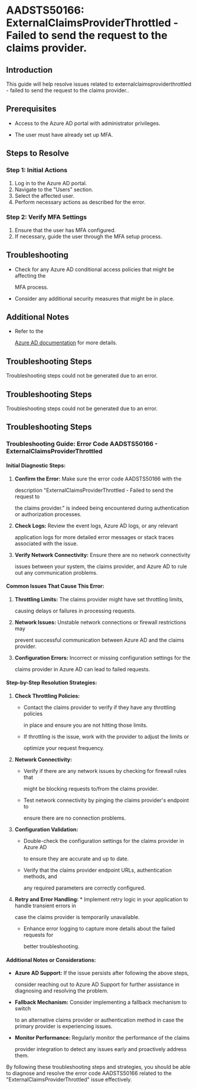 
# AADSTS50166: ExternalClaimsProviderThrottled - Failed to send the request to the claims provider.


## Introduction

This guide will help resolve issues related to externalclaimsproviderthrottled -
failed to send the request to the claims provider..


## Prerequisites


* Access to the Azure AD portal with administrator privileges.

* The user must have already set up MFA.


## Steps to Resolve


### Step 1: Initial Actions

1. Log in to the Azure AD portal.
2. Navigate to the "Users" section.
3. Select the affected user.
4. Perform necessary actions as described for the error.


### Step 2: Verify MFA Settings

1. Ensure that the user has MFA configured.
2. If necessary, guide the user through the MFA setup process.


## Troubleshooting


* Check for any Azure AD conditional access policies that might be affecting the

  MFA process.

* Consider any additional security measures that might be in place.


## Additional Notes


* Refer to the

  [Azure AD 
documentation](https://learn.microsoft.com/en-us/azure/active-directory/)
  for more details.


## Troubleshooting Steps

Troubleshooting steps could not be generated due to an error.


## Troubleshooting Steps

Troubleshooting steps could not be generated due to an error.


## Troubleshooting Steps


### Troubleshooting Guide: Error Code AADSTS50166 - ExternalClaimsProviderThrottled


#### **Initial Diagnostic Steps:** 

1. **Confirm the Error:** Make sure the error code AADSTS50166 with the

   description "ExternalClaimsProviderThrottled - Failed to send the request to

   the claims provider." is indeed being encountered during authentication or
   authorization processes.

2. **Check Logs:** Review the event logs, Azure AD logs, or any relevant

   application logs for more detailed error messages or stack traces associated
   with the issue.

3. **Verify Network Connectivity:** Ensure there are no network connectivity

   issues between your system, the claims provider, and Azure AD to rule out any
   communication problems.


#### **Common Issues That Cause This Error:** 

1. **Throttling Limits:** The claims provider might have set throttling limits,

   causing delays or failures in processing requests.

2. **Network Issues:** Unstable network connections or firewall restrictions may

   prevent successful communication between Azure AD and the claims provider.

3. **Configuration Errors:** Incorrect or missing configuration settings for the

   claims provider in Azure AD can lead to failed requests.


#### **Step-by-Step Resolution Strategies:** 

1. **Check Throttling Policies:** 

   * Contact the claims provider to verify if they have any throttling policies

     in place and ensure you are not hitting those limits.
   * If throttling is the issue, work with the provider to adjust the limits or

     optimize your request frequency.

2. **Network Connectivity:** 

   * Verify if there are any network issues by checking for firewall rules that

     might be blocking requests to/from the claims provider.
   * Test network connectivity by pinging the claims provider's endpoint to

     ensure there are no connection problems.

3. **Configuration Validation:** 

   * Double-check the configuration settings for the claims provider in Azure AD

     to ensure they are accurate and up to date.
   * Verify that the claims provider endpoint URLs, authentication methods, and

     any required parameters are correctly configured.

4. **Retry and Error Handling:**    * Implement retry logic in your application 
to handle transient errors in

     case the claims provider is temporarily unavailable.
   * Enhance error logging to capture more details about the failed requests for

     better troubleshooting.


#### **Additional Notes or Considerations:**


* **Azure AD Support:** If the issue persists after following the above steps,

  consider reaching out to Azure AD Support for further assistance in diagnosing
  and resolving the problem.

* **Fallback Mechanism:** Consider implementing a fallback mechanism to switch

  to an alternative claims provider or authentication method in case the primary
  provider is experiencing issues.

* **Monitor Performance:** Regularly monitor the performance of the claims

  provider integration to detect any issues early and proactively address them.

By following these troubleshooting steps and strategies, you should be able to
diagnose and resolve the error code AADSTS50166 related to the
"ExternalClaimsProviderThrottled" issue effectively.